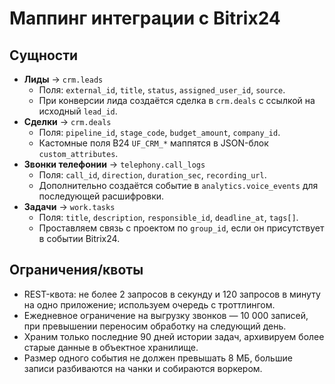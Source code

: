 # Маппинг интеграции с Bitrix24

## Сущности
- **Лиды** → `crm.leads`
  - Поля: `external_id`, `title`, `status`, `assigned_user_id`, `source`.
  - При конверсии лида создаётся сделка в `crm.deals` с ссылкой на исходный `lead_id`.
- **Сделки** → `crm.deals`
  - Поля: `pipeline_id`, `stage_code`, `budget_amount`, `company_id`.
  - Кастомные поля B24 `UF_CRM_*` маппятся в JSON-блок `custom_attributes`.
- **Звонки телефонии** → `telephony.call_logs`
  - Поля: `call_id`, `direction`, `duration_sec`, `recording_url`.
  - Дополнительно создаётся событие в `analytics.voice_events` для последующей расшифровки.
- **Задачи** → `work.tasks`
  - Поля: `title`, `description`, `responsible_id`, `deadline_at`, `tags[]`.
  - Проставляем связь с проектом по `group_id`, если он присутствует в событии Bitrix24.

## Ограничения/квоты
- REST-квота: не более 2 запросов в секунду и 120 запросов в минуту на одно приложение; используем очередь с троттлингом.
- Ежедневное ограничение на выгрузку звонков — 10 000 записей, при превышении переносим обработку на следующий день.
- Храним только последние 90 дней истории задач, архивируем более старые данные в объектное хранилище.
- Размер одного события не должен превышать 8 МБ, большие записи разбиваются на чанки и собираются воркером.
